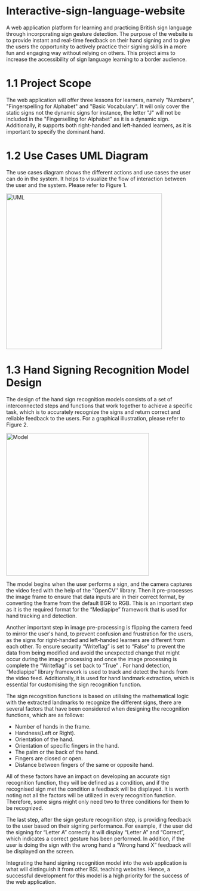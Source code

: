 # Interactive-sign-language-website
A web application platform for learning and practicing British sign language through incorporating sign gesture detection. The purpose of the website is to provide instant and real-time feedback on their hand signing and to give the users the opportunity to actively practice their signing skills in a more fun and engaging way without relying on others. This project aims to increase the accessibility of sign language learning to a border audience. 

# 1.1 Project Scope 
The web application will offer three lessons for learners, namely "Numbers", "Fingerspelling for Alphabet" and "Basic Vocabulary". It will only cover the static signs not the dynamic signs for instance, the letter "J" will not be included in the "Fingerselling for Alphabet" as it is a dynamic sign. Additionally, it supports both right-handed and left-handed learners, as it is important to specify the dominant hand. 
# 1.2 Use Cases UML Diagram 
The use cases diagram shows the different actions and use cases the user can do in the system. It helps to visualize the flow of interaction between the user and the system. Please refer to Figure 1.

<img width="417" alt="UML" src="https://github.com/Raedah1/Interactive-sign-language-website/assets/92187909/738a8dac-220f-4c6d-9026-0f38c863d6e1">

# 1.3 Hand Signing Recognition Model Design 
The design of the hand sign recognition models consists of  a set of interconnected steps and functions that work together to achieve a specific task, which is to accurately recognize the signs and return correct and reliable feedback to the users. For a graphical illustration, please refer to Figure 2.

<img width="382" alt="Model" src="https://github.com/Raedah1/Interactive-sign-language-website/assets/92187909/cb846ef7-f55e-487d-bef3-8d13784baed9">


The model begins when the user performs a sign, and the camera captures the video feed with the help of the “OpenCV'' library. Then it pre-processes the image frame to ensure that data inputs are in their correct format, by converting the frame from the default BGR to RGB. This is an important step as it is the required format for the “Mediapipe” framework that is used for hand tracking and detection.

Another important step in image pre-processing is flipping the camera feed to mirror 
the user's hand, to prevent confusion and frustration for the users, as the signs for right-handed and left-handed learners are different from each other. To ensure security “Writeflag” is set to “False” to prevent the data from being modified and avoid the unexpected change that might occur during the image processing and once the image processing is complete the “Writeflag” is set back to “True” .
For hand detection, “Mediapipe” library framework is used to track and detect the hands from the video feed. Additionally, it is used for hand landmark extraction, which is essential for customising the sign recognition function.

The sign recognition functions is based on utilising the mathematical logic with the 
extracted landmarks to recognize the different signs, there are several factors that 
have been considered when designing the recognition functions, which are as follows: 
- Number of hands in the frame.
- Handness(Left or Right). 
- Orientation of the hand. 
- Orientation of specific fingers in the hand. 
- The palm or the back of the hand. 
- Fingers are closed or open. 
- Distance between fingers of the same or opposite hand. 

All of these factors have an impact on developing an accurate sign recognition function, they will be defined as a condition, and if the recognised sign met the condition a feedback will be displayed. It is worth noting not all the factors will be utilized in every recognition function. Therefore, some signs might only need two to three conditions for them to be recognized. 

The last step, after the sign gesture recognition step, is providing feedback to the user based on their signing performance. For example, if the user did the signing for “Letter A” correctly it will display “Letter A” and “Correct”, which indicates a correct gesture has been performed. In addition, if the user is doing the sign with the wrong hand a “Wrong hand X” feedback will be displayed on the screen. 

Integrating the hand signing recognition model into the web application is what will 
distinguish it from other BSL teaching websites. Hence, a successful development for 
this model is a high priority for the success of the web application.
